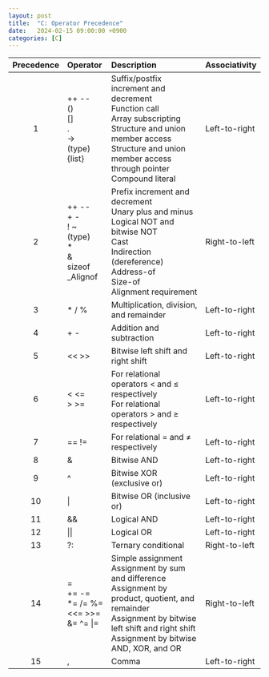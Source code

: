 ```yaml
---
layout: post
title:  "C: Operator Precedence"
date:   2024-02-15 09:00:00 +0900
categories: [C]
---
```


|Precedence|Operator|Description|Associativity|
|:---:|:---|:---|:---|
|1|++ --<br />()<br />[]<br />.<br />-><br />(type){list}|Suffix/postfix increment and decrement<br />Function call<br />Array subscripting<br />Structure and union member access<br />Structure and union member access through pointer<br />Compound literal|Left-to-right|
|2|++ --<br />+ -<br />! ~<br />(type)<br />*<br />&<br />sizeof<br />_Alignof|Prefix increment and decrement<br />Unary plus and minus<br />Logical NOT and bitwise NOT<br />Cast<br />Indirection (dereference)<br />	Address-of<br />Size-of<br />Alignment requirement|Right-to-left|
|3|	* / %|Multiplication, division, and remainder|Left-to-right|
|4|+ -|Addition and subtraction|Left-to-right|
|5|<< >>|Bitwise left shift and right shift|Left-to-right|
|6|	< <=<br/>> >=|For relational operators < and ≤ respectively<br />For relational operators > and ≥ respectively|Left-to-right|
|7|== !=|For relational = and ≠ respectively|Left-to-right|
|8|&|Bitwise AND|Left-to-right|
|9|^|Bitwise XOR (exclusive or)|Left-to-right|
|10|&#124;|Bitwise OR (inclusive or)|Left-to-right|
|11|&&|Logical AND|Left-to-right|
|12|&#124;&#124;|Logical OR|Left-to-right|
|13|?:|Ternary conditional|Right-to-left|
|14|=<br />+= -=<br />*= /= %=<br /><<= >>=<br />&= ^= &#124;=|Simple assignment<br />Assignment by sum and difference<br />Assignment by product, quotient, and remainder<br />Assignment by bitwise left shift and right shift<br />Assignment by bitwise AND, XOR, and OR|Right-to-left|
|15|,|Comma|Left-to-right|
